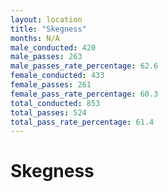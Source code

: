 ```yaml
---
layout: location
title: "Skegness"
months: N/A
male_conducted: 420
male_passes: 263
male_passes_rate_percentage: 62.6
female_conducted: 433
female_passes: 261
female_pass_rate_percentage: 60.3
total_conducted: 853
total_passes: 524
total_pass_rate_percentage: 61.4
---
```


# Skegness
